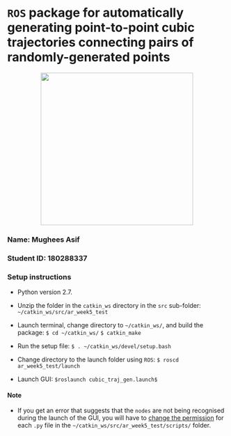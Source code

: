 # `ROS` package for automatically generating point-to-point cubic trajectories connecting pairs of randomly-generated points

<p align="center">
    <img height=350 src="https://github.com/mughees-asif/postgraduate-artificial-intelligence/blob/master/Semester%20B/Advanced%20Robotics/projects/project1/assets/demo.gif">
</p>

### Name: Mughees Asif

### Student ID: 180288337

### Setup instructions

- Python version 2.7.

- Unzip the folder in the `catkin_ws` directory in the `src` sub-folder:
	`~/catkin_ws/src/ar_week5_test`

- Launch terminal, change directory to `~/catkin_ws/`, and build the package:
	`$ cd ~/catkin_ws/`
	`$ catkin_make`

- Run the setup file:
	`$ . ~/catkin_ws/devel/setup.bash`

- Change directory to the launch folder using `ROS`:
	`$ roscd ar_week5_test/launch`

- Launch GUI:
	`$roslaunch cubic_traj_gen.launch$`

#### Note

- If you get an error that suggests that the `nodes` are not being recognised during the launch of the GUI, you will have to [change the permission](https://askubuntu.com/questions/443789/what-does-chmod-x-filename-do-and-how-do-i-use-it) for each `.py` file in the `~/catkin_ws/src/ar_week5_test/scripts/` folder.
